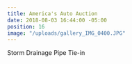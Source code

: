 ```yaml
---
title: America's Auto Auction
date: 2018-08-03 16:44:00 -05:00
position: 16
image: "/uploads/gallery_IMG_0400.JPG"
---
```


Storm Drainage Pipe Tie-in